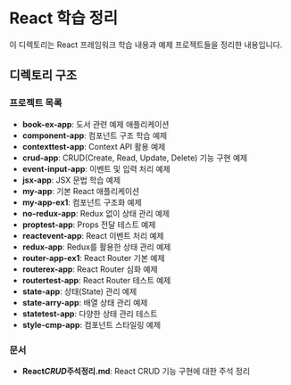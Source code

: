 # React 학습 정리

이 디렉토리는 React 프레임워크 학습 내용과 예제 프로젝트들을 정리한 내용입니다.

## 디렉토리 구조

### 프로젝트 목록

- **book-ex-app**: 도서 관련 예제 애플리케이션
- **component-app**: 컴포넌트 구조 학습 예제
- **contexttest-app**: Context API 활용 예제
- **crud-app**: CRUD(Create, Read, Update, Delete) 기능 구현 예제
- **event-input-app**: 이벤트 및 입력 처리 예제
- **jsx-app**: JSX 문법 학습 예제
- **my-app**: 기본 React 애플리케이션
- **my-app-ex1**: 컴포넌트 구조화 예제
- **no-redux-app**: Redux 없이 상태 관리 예제
- **proptest-app**: Props 전달 테스트 예제
- **reactevent-app**: React 이벤트 처리 예제
- **redux-app**: Redux를 활용한 상태 관리 예제
- **router-app-ex1**: React Router 기본 예제
- **routerex-app**: React Router 심화 예제
- **routertest-app**: React Router 테스트 예제
- **state-app**: 상태(State) 관리 예제
- **state-arry-app**: 배열 상태 관리 예제
- **statetest-app**: 다양한 상태 관리 테스트
- **style-cmp-app**: 컴포넌트 스타일링 예제

### 문서

- **React*CRUD*주석정리.md**: React CRUD 기능 구현에 대한 주석 정리
